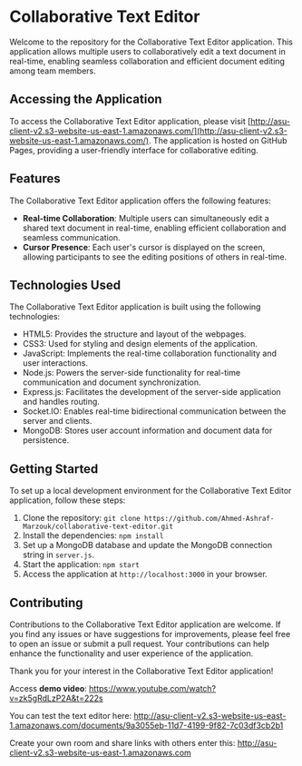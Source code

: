 # Collaborative Text Editor

Welcome to the repository for the Collaborative Text Editor application. This application allows multiple users to collaboratively edit a text document in real-time, enabling seamless collaboration and efficient document editing among team members.

## Accessing the Application

To access the Collaborative Text Editor application, please visit [http://asu-client-v2.s3-website-us-east-1.amazonaws.com/](http://asu-client-v2.s3-website-us-east-1.amazonaws.com/). The application is hosted on GitHub Pages, providing a user-friendly interface for collaborative editing.

## Features

The Collaborative Text Editor application offers the following features:

- **Real-time Collaboration**: Multiple users can simultaneously edit a shared text document in real-time, enabling efficient collaboration and seamless communication.
- **Cursor Presence**: Each user's cursor is displayed on the screen, allowing participants to see the editing positions of others in real-time.

## Technologies Used

The Collaborative Text Editor application is built using the following technologies:

- HTML5: Provides the structure and layout of the webpages.
- CSS3: Used for styling and design elements of the application.
- JavaScript: Implements the real-time collaboration functionality and user interactions.
- Node.js: Powers the server-side functionality for real-time communication and document synchronization.
- Express.js: Facilitates the development of the server-side application and handles routing.
- Socket.IO: Enables real-time bidirectional communication between the server and clients.
- MongoDB: Stores user account information and document data for persistence.

## Getting Started

To set up a local development environment for the Collaborative Text Editor application, follow these steps:

1. Clone the repository: `git clone https://github.com/Ahmed-Ashraf-Marzouk/collaborative-text-editor.git`
2. Install the dependencies: `npm install`
3. Set up a MongoDB database and update the MongoDB connection string in `server.js`.
4. Start the application: `npm start`
5. Access the application at `http://localhost:3000` in your browser.

## Contributing

Contributions to the Collaborative Text Editor application are welcome. If you find any issues or have suggestions for improvements, please feel free to open an issue or submit a pull request. Your contributions can help enhance the functionality and user experience of the application.
<!-- 
## License

The content and code in this repository are protected under the [MIT License](LICENSE). You are free to view and explore the code, but please respect the licensing terms if you intend to use or modify any parts of it. -->
<!-- 
## Contact

If you have any questions or inquiries regarding the Collaborative Text Editor application or its development, please feel free to contact me via email at [your-email@example.com](mailto:your-email@example.com). -->

Thank you for your interest in the Collaborative Text Editor application!

Access **demo video**: https://www.youtube.com/watch?v=zk5gRdLzP2A&t=222s

You can test the text editor here: 
http://asu-client-v2.s3-website-us-east-1.amazonaws.com/documents/9a3055eb-11d7-4199-9f82-7c03df3cb2b1

Create your own room and share links with others enter this: 
http://asu-client-v2.s3-website-us-east-1.amazonaws.com
